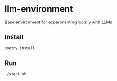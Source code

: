 # llm-environment

Base environment for experimenting locally with LLMs

## Install

```bash
poetry install
```

## Run

```bash
./start.sh
```
